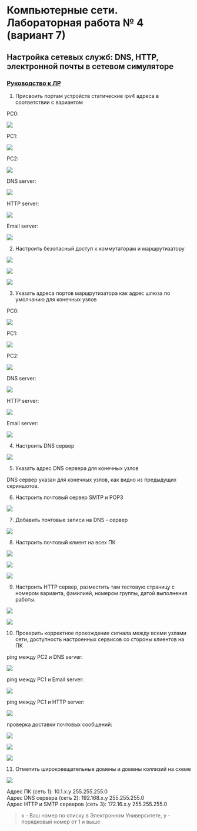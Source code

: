 # Компьютерные сети. Лабораторная работа № 4 (вариант 7)

## Настройка сетевых служб: DNS, HTTP, электронной почты в сетевом симуляторе

### [Руководство к ЛР](https://docs.google.com/document/d/1Y3VU0xgl8_Ie_3lzDZ1uW_Du-xWUnRWR/edit?usp=sharing&ouid=104050528212751164470&rtpof=true&sd=true)

1) Присвоить портам устройств статические ipv4 адреса в соответствии с вариантом

PC0:

![](imgs/img.png)

PC1:

![](imgs/img_1.png)

PC2:

![](imgs/img_2.png)

DNS server:

![](imgs/img_3.png)

HTTP server:

![](imgs/img_4.png)

Email server:

![](imgs/img_5.png)

2) Настроить безопасный доступ к коммутаторам и маршрутизатору

![](imgs/img_20.png)

![](imgs/img_21.png)

![](imgs/img_22.png)

3) Указать адреса портов маршрутизатора как адрес шлюза по умолчанию для конечных узлов

PC0:

![](imgs/img_6.png)

PC1:

![](imgs/img_7.png)

PC2:

![](imgs/img_8.png)

DNS server:

![](imgs/img_9.png)

HTTP server:

![](imgs/img_10.png)

Email server:

![](imgs/img_11.png)

4) Настроить DNS сервер

![](imgs/img_12.png)

5) Указать адрес DNS сервера для конечных узлов

DNS сервер указан для конечных узлов, как видно из предыдущих скриншотов.

6) Настроить почтовый сервер SMTP и POP3

![](imgs/img_13.png)

7) Добавить почтовые записи на DNS - сервер

![](imgs/img_14.png)

8) Настроить почтовый клиент на всех ПК

![](imgs/img_15.png)

![](imgs/img_16.png)

![](imgs/img_17.png)

9) Настроить HTTP сервер, разместить там тестовую страницу с номером варианта, фамилией, номером группы, датой
   выполнения работы.

![](imgs/img_19.png)

![](imgs/img_18.png)

10) Проверить корректное прохождение сигнала между всеми узлами сети, доступность настроенных сервисов со стороны
    клиентов на ПК

ping между PC2 и DNS server:

![](imgs/img_27.png)

ping между PC1 и Email server:

![](imgs/img_28.png)

ping между PC1 и HTTP server:

![](imgs/img_29.png)

проверка доставки почтовых сообщений:

![](imgs/img_23.png)

![](imgs/img_24.png)

![](imgs/img_25.png)

11) Отметить широковещательные домены и домены коллизий на схеме

![](imgs/img_26.png)

Адрес ПК (сеть 1): 10.1.x.y 255.255.255.0 \
Адрес DNS сервера (сеть 2): 192.168.x.y 255.255.255.0 \
Адрес HTTP и SMTP серверов (сеть 3): 172.16.x.y 255.255.255.0

> x - Ваш номер по списку в Электронном Университете, y - порядковый номер от 1 и выше
